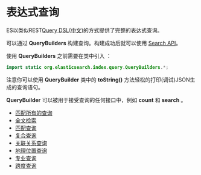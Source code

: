 # 表达式查询

ES以类似REST[Query DSL](https://www.elastic.co/guide/en/elasticsearch/reference/5.6/query-dsl.html)([中文](https://www.elastic.co/guide/cn/elasticsearch/guide/cn/query-dsl-intro.html))的方式提供了完整的表达式查询。

可以通过 **QueryBuilders** 构建查询。构建成功后就可以使用 [Search API](../8SearchAPI/readme.md)。

使用 **QueryBuilders** 之前需要在类中引入 ：

```java
import static org.elasticsearch.index.query.QueryBuilders.*;
```

注意你可以使用 **QueryBuilder** 类中的 **toString()** 方法轻松的打印(调试)JSON生成的查询语句。

**QueryBuilder** 可以被用于接受查询的任何接口中，例如 **count** 和 **search** 。

- [匹配所有的查询](MatchAllQuery.md)
- [全文检索](FullTextQueries.md)
- [匹配查询](TermLevelQueries.md)
- [复合查询](CompoundQueries.md)
- [关联关系查询](JoiningQueries.md)
- [地理位置查询](GeoQueries.md)
- [专业查询](SpecializedQueries.md)
- [跨度查询](SpanQueries.md)
